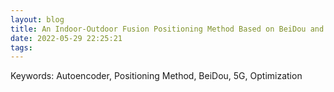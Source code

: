 ```yaml
---
layout: blog
title: An Indoor-Outdoor Fusion Positioning Method Based on BeiDou and 5G
date: 2022-05-29 22:25:21
tags:
---
```


Keywords: Autoencoder, Positioning Method, BeiDou, 5G, Optimization
